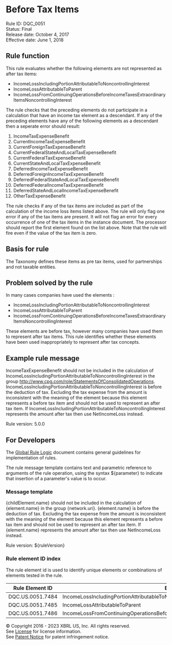 # Before Tax Items
Rule ID: DQC_0051  
Status:  Final  
Release date: October 4, 2017  
Effective date: June 1, 2018  

## Rule function

This rule evaluates whether the following elements are not represented as after tax items:

*   IncomeLossIncludingPortionAttributableToNoncontrollingInterest
*   IncomeLossAttributableToParent
*   IncomeLossFromContinuingOperationsBeforeIncomeTaxesExtraordinaryItemsNoncontrollingInterest

The rule checks that the preceding elements do not participate in a calculation that have an income tax element as a descendant. If any of the preceding elements have any of the following elements as a descendant then a seperate error should result:

1.  IncomeTaxExpenseBenefit
2.  CurrentIncomeTaxExpenseBenefit
3.  CurrentForeignTaxExpenseBenefit
4.  CurrentFederalStateAndLocalTaxExpenseBenefit
5.  CurrentFederalTaxExpenseBenefit
6.  CurrentStateAndLocalTaxExpenseBenefit
7.  DeferredIncomeTaxExpenseBenefit
8.  DeferredForeignIncomeTaxExpenseBenefit
9.  DeferredFederalStateAndLocalTaxExpenseBenefit
10.  DeferredFederalIncomeTaxExpenseBenefit
11.  DeferredStateAndLocalIncomeTaxExpenseBenefit
12.  OtherTaxExpenseBenefit

The rule checks if any of the tax items are included as part of the calculation of the income loss items listed above. The rule will only flag one error if any of the tax items are present. It will not flag an error for every occurrence of one of the tax items in the instance document. The processor should report the first element found on the list above. Note that the rule will fire even if the value of the tax item is zero.  

## Basis for rule  

The Taxonomy defines these items as pre tax items, used for partnerships and not taxable entities.  

## Problem solved by the rule

In many cases companies have used the elements :

*   IncomeLossIncludingPortionAttributableToNoncontrollingInterest
*   IncomeLossAttributableToParent
*   IncomeLossFromContinuingOperationsBeforeIncomeTaxesExtraordinaryItemsNoncontrollingInterest

These elements are before tax, however many companies have used them to represent after tax items. This rule identifies whether these elements have been used inappropriately to represent after tax concepts.  

## Example rule message

IncomeTaxExpenseBenefit should not be included in the calculation of IncomeLossIncludingPortionAttributableToNoncontrollingInterest in the group http://www.cpg.com/role/StatementsOfConsolidatedOperations. IncomeLossIncludingPortionAttributableToNoncontrollingInterest is before the deduction of tax. Excluding the tax expense from the amount is inconsistent with the meaning of the element because this element represents a before tax item and should not be used to represent an after tax item. If IncomeLossIncludingPortionAttributableToNoncontrollingInterest represents the amount after tax then use NetIncomeLoss instead.  
  
Rule version: 5.0.0

## For Developers

The [Global Rule Logic](https://xbrl.us/dqc_0001) document contains general guidelines for implementation of rules.  

The rule message template contains text and parametric reference to arguments of the rule operation, using the syntax ${parameter} to indicate that insertion of a parameter's value is to occur.  

### Message template

{childElement.name} should not be included in the calculation of {element.name} in the group {network.uri}. {element.name} is before the deduction of tax. Excluding the tax expense from the amount is inconsistent with the meaning of the element because this element represents a before tax item and should not be used to represent an after tax item. If {element.name} represents the amount after tax then use NetIncomeLoss instead.  
  
Rule version: ${ruleVersion}

### Rule element ID index

The rule element id is used to identify unique elements or combinations of elements tested in the rule. 

| Rule Element ID | Element Name |
| --- | --- |
| DQC.US.0051.7484 | IncomeLossIncludingPortionAttributableToNoncontrollingInterest |
| DQC.US.0051.7485 | IncomeLossAttributableToParent |
| DQC.US.0051.7486 | IncomeLossFromContinuingOperationsBeforeIncomeTaxesExtraordinaryItemsNoncontrollingInterest |

© Copyright 2016 - 2023 XBRL US, Inc. All rights reserved.   
See [License](https://xbrl.us/dqc-license) for license information.  
See [Patent Notice](https://xbrl.us/dqc-patent) for patent infringement notice.  
